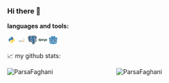### Hi there 👋

**languages and tools:**

<code><img height="20" src="https://raw.githubusercontent.com/github/explore/80688e429a7d4ef2fca1e82350fe8e3517d3494d/topics/python/python.png"></code>
<code><img height="20" src="https://raw.githubusercontent.com/github/explore/80688e429a7d4ef2fca1e82350fe8e3517d3494d/topics/mysql/mysql.png"></code>
<code><img height="20" src="https://raw.githubusercontent.com/github/explore/80688e429a7d4ef2fca1e82350fe8e3517d3494d/topics/postgresql/postgresql.png"></code>
<code><img height="20" src="https://raw.githubusercontent.com/github/explore/80688e429a7d4ef2fca1e82350fe8e3517d3494d/topics/django/django.png"></code>
<code><img height="20" src="https://raw.githubusercontent.com/github/explore/80688e429a7d4ef2fca1e82350fe8e3517d3494d/topics/godot/godot.png"></code>

📈 my github stats:
<p><img align="left" src="https://github-readme-stats.vercel.app/api/top-langs?username=ParsaFaghani&show_icons=true&locale=en&layout=compact&theme=gotham" alt="ParsaFaghani" /></p>

<p align="center"> <img src="https://github-readme-stats.vercel.app/api?username=ParsaFaghani&show_icons=true&theme=gotham" alt="ParsaFaghani" />

